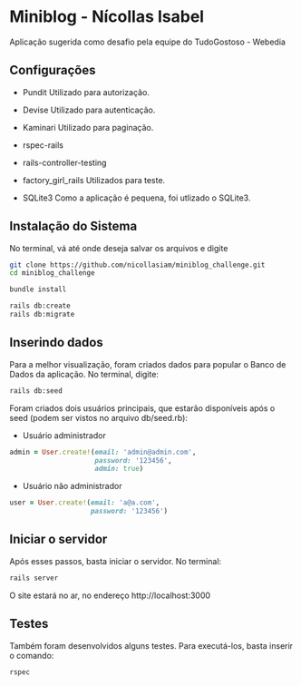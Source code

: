 # Miniblog - Nícollas Isabel

Aplicação sugerida como desafio pela equipe do TudoGostoso - Webedia

## Configurações

* Pundit
Utilizado para autorização.

* Devise
Utilizado para autenticação.

* Kaminari
Utilizado para paginação.

* rspec-rails
* rails-controller-testing
* factory_girl_rails
Utilizados para teste.

* SQLite3
Como a aplicação é pequena, foi utlizado o SQLite3.

## Instalação do Sistema
No terminal, vá até onde deseja salvar os arquivos e digite

```bash
git clone https://github.com/nicollasiam/miniblog_challenge.git
cd miniblog_challenge

bundle install

rails db:create
rails db:migrate
```

## Inserindo dados
Para a melhor visualização, foram criados dados para popular o Banco de Dados da aplicação.
No terminal, digite:

```bash
rails db:seed
```

Foram criados dois usuários principais, que estarão disponíveis após o seed (podem ser vistos no arquivo db/seed.rb):

* Usuário administrador

```ruby
admin = User.create!(email: 'admin@admin.com',
                     password: '123456',
                     admin: true)
```

* Usuário não administrador

```ruby
user = User.create!(email: 'a@a.com',
                    password: '123456')
```

## Iniciar o servidor
Após esses passos, basta iniciar o servidor. No terminal:

```bash
rails server
```

O site estará no ar, no endereço http://localhost:3000


## Testes
Também foram desenvolvidos alguns testes.
Para executá-los, basta inserir o comando:

```bash
rspec
```
